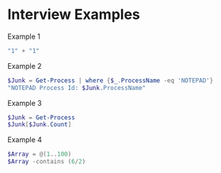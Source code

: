 # Interview Examples

Example 1
```powershell
"1" + "1"
```
Example 2
```powershell
$Junk = Get-Process | where {$_.ProcessName -eq 'NOTEPAD'}
"NOTEPAD Process Id: $Junk.ProcessName"
```
Example 3
```powershell
$Junk = Get-Process
$Junk[$Junk.Count]
```

Example 4
```powershell
$Array = @(1..100)
$Array -contains (6/2)
```
